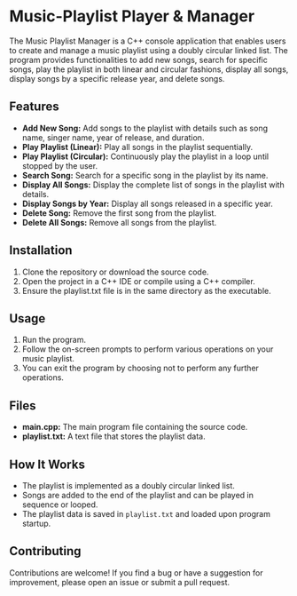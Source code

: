 # Music-Playlist Player & Manager
The Music Playlist Manager is a C++ console application that enables users to create and manage a music playlist using a doubly circular linked list. The program provides functionalities to add new songs, search for specific songs, play the playlist in both linear and circular fashions, display all songs, display songs by a specific release year, and delete songs.
## Features
- **Add New Song:** Add songs to the playlist with details such as song name, singer name, year of release, and duration.
- **Play Playlist (Linear):** Play all songs in the playlist sequentially.
- **Play Playlist (Circular):** Continuously play the playlist in a loop until stopped by the user.
- **Search Song:** Search for a specific song in the playlist by its name.
- **Display All Songs:** Display the complete list of songs in the playlist with details.
- **Display Songs by Year:** Display all songs released in a specific year.
- **Delete Song:** Remove the first song from the playlist.
- **Delete All Songs:** Remove all songs from the playlist.
## Installation
1. Clone the repository or download the source code.
2. Open the project in a C++ IDE or compile using a C++ compiler.
3. Ensure the playlist.txt file is in the same directory as the executable.
## Usage
1. Run the program.
2. Follow the on-screen prompts to perform various operations on your music playlist.
3. You can exit the program by choosing not to perform any further operations.
## Files
- **main.cpp:**  The main program file containing the source code.
- **playlist.txt:** A text file that stores the playlist data.
## How It Works
- The playlist is implemented as a doubly circular linked list.
- Songs are added to the end of the playlist and can be played in sequence or looped.
- The playlist data is saved in `playlist.txt` and loaded upon program startup.
## Contributing
Contributions are welcome! If you find a bug or have a suggestion for improvement, please open an issue or submit a pull request. 
